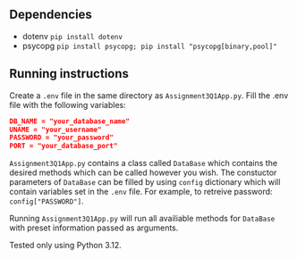 ## Dependencies
* dotenv `pip install dotenv`
* psycopg `pip install psycopg; pip install "psycopg[binary,pool]"`

## Running instructions
Create a `.env` file in the same directory as `Assignment3Q1App.py`. Fill the .env file with the following variables:
```json
DB_NAME = "your_database_name"
UNAME = "your_username"
PASSWORD = "your_password"
PORT = "your_database_port"
```

`Assignment3Q1App.py` contains a class called `DataBase` which contains the desired methods which can be called however you wish. The constuctor parameters of `DataBase` 
can be filled by using `config` dictionary which will contain variables set in the `.env` file. For example, to retreive password: `config["PASSWORD"]`.

Running `Assignment3Q1App.py` will run all availiable methods for `DataBase` with preset information passed as arguments.

Tested only using Python 3.12.